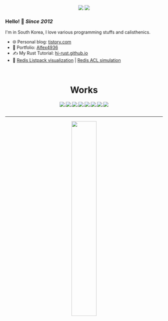 <div align=center>

<img src="https://capsule-render.vercel.app/api?type=waving&color=gradient&height=300&section=header&text=Seok%20Won&fontSize=90&animation=fadeIn&fontAlignY=38&desc=Software%20Engineer&descAlignY=51&descAlign=62" />

<img src="https://readme-typing-svg.herokuapp.com?font=Fira+Code&weight=500&size=30&duration=3000&pause=500&color=58A6FF&center=true&width=500&height=50&lines=Calisthenics+Lover;Backend+Efficiency+Fan;Java+%7C+Golang+%7C+Rust" />

</div>



### Hello! 👋 *Since 2012*

I'm in South Korea, I love various programming stuffs and calisthenics.

- 🌐 Personal blog: [tistory.com](https://choiseokwon.tistory.com/)
- 💼 Portfolio: [Alfex4936](https://alfex4936.github.io/)
- ✍ My Rust Tutorial: [hi-rust.github.io](https://hi-rust.github.io/)
- 📕 [Redis Listpack visualization](https://alfex4936.github.io/redis/redis-listpack) | [Redis ACL simulation](https://alfex4936.github.io/redis/redis-acl)

<br />



<div align=center>
<h1>Works</h1>
 
<a href="https://github.com/Alfex4936/chulbong-kr">
  <img align="center" src="https://github-readme-stats.vercel.app/api/pin?username=alfex4936&repo=chulbong-kr&theme=dracula&cache_seconds=86400" />
</a>

<a href="https://github.com/Alfex4936/beautyMinder">
  <img align="center" src="https://github-readme-stats.vercel.app/api/pin?username=alfex4936&repo=beautyMinder&theme=dracula&cache_seconds=86400" />
</a>

<a href="https://github.com/Alfex4936/Ajou-Library-GPT">
  <img align="center" src="https://github-readme-stats.vercel.app/api/pin?username=alfex4936&repo=Ajou-Library-GPT&theme=dracula&cache_seconds=86400" />
</a>

<a href="https://github.com/Alfex4936/Rust-Server">
  <img align="center" src="https://github-readme-stats.vercel.app/api/pin?username=alfex4936&repo=Rust-Server&theme=dracula&cache_seconds=86400" />
</a>

<a href="https://github.com/Alfex4936/hi-rust.github.io">
  <img align="center" src="https://github-readme-stats.vercel.app/api/pin?username=alfex4936&repo=hi-rust.github.io&theme=dracula&cache_seconds=86400" />
</a>

<a href="https://github.com/Alfex4936/Bard-rs">
  <img align="center" src="https://github-readme-stats.vercel.app/api/pin?username=alfex4936&repo=Bard-rs&theme=dracula&cache_seconds=86400" />
</a>

<a href="https://github.com/Alfex4936/kafka-Studies">
  <img align="center" src="https://github-readme-stats.vercel.app/api/pin?username=alfex4936&repo=kafka-Studies&theme=dracula&cache_seconds=86400" />
</a>

<a href="https://github.com/Alfex4936/KakaoPI">
  <img align="center" src="https://github-readme-stats.vercel.app/api/pin?username=alfex4936&repo=KakaoPI&theme=dracula&cache_seconds=86400" />
</a>
</div>
<br />

<!--
<h1>Github 언어 사용 비율</h1>
<img align="left" src="https://github-readme-stats.vercel.app/api/top-langs/?username=alfex4936&layout=compact&theme=dark&hide=lua,dart,assembly&hide_title=true" />
-->
---

<div align=center>

 <a href="https://github.com/Alfex4936/chulbong-kr">
  <img style="width:40%" align="center" src="https://github.com/user-attachments/assets/ad4fc1c0-bf47-4bfa-8e85-9bc820bf2f45" />
</a>
</div>
